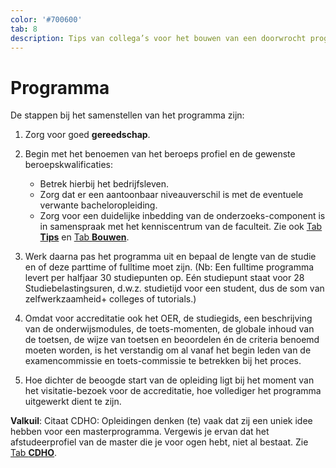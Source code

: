 ```yaml
---
color: '#700600'
tab: 8
description: Tips van collega’s voor het bouwen van een doorwrocht programma voor een masteropleiding.
---
```


# Programma

De stappen bij het samenstellen van het programma zijn:

1. Zorg voor goed **gereedschap**.

2. Begin met het benoemen van het beroeps profiel en de gewenste beroepskwalificaties:

   * Betrek hierbij het bedrijfsleven.
   * Zorg dat er een aantoonbaar niveauverschil is met de eventuele verwante bacheloropleiding.
   * Zorg voor een duidelijke inbedding van de onderzoeks-component is in samenspraak met het kenniscentrum van de faculteit. Zie ook [Tab **Tips**](/tips.html) en [Tab **Bouwen**](/bouwen.html).

3. Werk daarna pas het programma uit en bepaal de lengte van de studie en of deze parttime of fulltime moet zijn. (Nb: Een fulltime programma levert per halfjaar 30 studiepunten op. Eén studiepunt staat voor 28 Studiebelastingsuren, d.w.z. studietijd voor een student, dus de som van zelfwerkzaamheid+ colleges of tutorials.)

4. Omdat voor accreditatie ook het OER, de studiegids, een beschrijving van de onderwijsmodules, de toets-momenten, de globale inhoud van de toetsen, de wijze van toetsen en beoordelen én de criteria benoemd moeten worden, is het verstandig om al vanaf het begin leden van de examencommissie en toets-commissie te betrekken bij het proces.

5. Hoe dichter de beoogde start van de opleiding ligt bij het moment van het visitatie-bezoek voor de accreditatie, hoe vollediger het programma uitgewerkt dient te zijn.

**Valkuil**: Citaat CDHO: Opleidingen denken (te) vaak dat zij een uniek idee hebben voor een masterprogramma. Vergewis je ervan dat het afstudeerprofiel van de master die je voor ogen hebt, niet al bestaat. Zie [Tab **CDHO**](/cdho.html).
